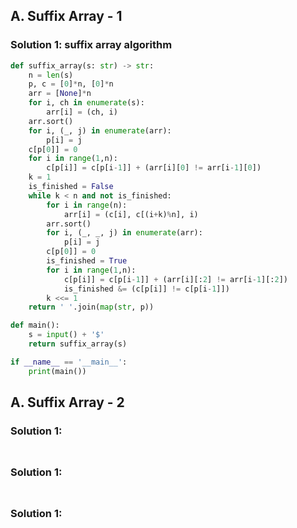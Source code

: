 

## A. Suffix Array - 1

### Solution 1:  suffix array algorithm

```py
def suffix_array(s: str) -> str:
    n = len(s)
    p, c = [0]*n, [0]*n
    arr = [None]*n
    for i, ch in enumerate(s):
        arr[i] = (ch, i)
    arr.sort()
    for i, (_, j) in enumerate(arr):
        p[i] = j
    c[p[0]] = 0
    for i in range(1,n):
        c[p[i]] = c[p[i-1]] + (arr[i][0] != arr[i-1][0])
    k = 1
    is_finished = False
    while k < n and not is_finished:
        for i in range(n):
            arr[i] = (c[i], c[(i+k)%n], i)
        arr.sort()
        for i, (_, _, j) in enumerate(arr):
            p[i] = j
        c[p[0]] = 0
        is_finished = True
        for i in range(1,n):
            c[p[i]] = c[p[i-1]] + (arr[i][:2] != arr[i-1][:2])
            is_finished &= (c[p[i]] != c[p[i-1]])
        k <<= 1
    return ' '.join(map(str, p))

def main():
    s = input() + '$'
    return suffix_array(s)

if __name__ == '__main__':
    print(main())
```

## A. Suffix Array - 2

### Solution 1: 

```py

```

## 

### Solution 1: 

```py

```

## 

### Solution 1: 

```py

```